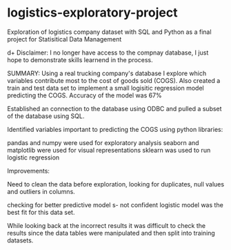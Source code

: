 # logistics-exploratory-project
Exploration of logistics company dataset with SQL and Python as a final project for Statisitical Data Management

d+
Disclaimer: 
I no longer have access to the compnay database, I just hope to demonstrate skills learnend in the process.

SUMMARY:
Using a real trucking company's database I explore which variables contribute most to the cost of goods sold (COGS). Also created a train and test data set to implement a small logisitic regression model predicting the COGS. Accuracy of the model was 67%

Established an connection to the database using ODBC and pulled a subset of the database using SQL.

Identified variables important to predicting the COGS using python libraries:

pandas and numpy were used for exploratory analysis
seaborn and matplotlib were used for visual representations
sklearn was used to run logistic regression


Improvements:

Need to clean the data before exploration, looking for duplicates, null values and outliers in columns. 

checking for better predictive model s- not confident logistic model was the best fit for this data set. 

While looking back at the incorrect results it was difficult to check the results since the data tables were manipulated and then split into training datasets.

